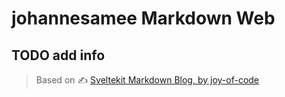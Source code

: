 # johannesamee Markdown Web

## TODO add info

> Based on
> ✍️ [Sveltekit Markdown Blog, by joy-of-code](https://joyofcode.xyz/sveltekit-markdown-blog)
